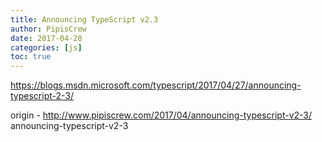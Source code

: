 ```yaml
---
title: Announcing TypeScript v2.3
author: PipisCrew
date: 2017-04-28
categories: [js]
toc: true
---
```


https://blogs.msdn.microsoft.com/typescript/2017/04/27/announcing-typescript-2-3/

origin - http://www.pipiscrew.com/2017/04/announcing-typescript-v2-3/ announcing-typescript-v2-3